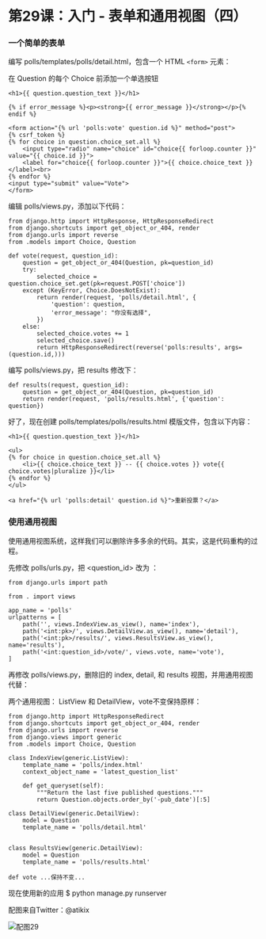 # 第29课：入门 - 表单和通用视图（四）

### 一个简单的表单
编写 polls/templates/polls/detail.html，包含一个 HTML `<form>` 元素：

在 Question 的每个 Choice 前添加一个单选按钮
```
<h1>{{ question.question_text }}</h1>

{% if error_message %}<p><strong>{{ error_message }}</strong></p>{% endif %}

<form action="{% url 'polls:vote' question.id %}" method="post">
{% csrf_token %}
{% for choice in question.choice_set.all %}
    <input type="radio" name="choice" id="choice{{ forloop.counter }}" value="{{ choice.id }}">
    <label for="choice{{ forloop.counter }}">{{ choice.choice_text }}</label><br>
{% endfor %}
<input type="submit" value="Vote">
</form>
```
编辑 polls/views.py，添加以下代码： 
```
from django.http import HttpResponse, HttpResponseRedirect
from django.shortcuts import get_object_or_404, render
from django.urls import reverse
from .models import Choice, Question

def vote(request, question_id):
    question = get_object_or_404(Question, pk=question_id)
    try:
        selected_choice = question.choice_set.get(pk=request.POST['choice'])
    except (KeyError, Choice.DoesNotExist):
        return render(request, 'polls/detail.html', {
            'question': question,
            'error_message': "你没有选择",
        })
    else:
        selected_choice.votes += 1
        selected_choice.save()
        return HttpResponseRedirect(reverse('polls:results', args=(question.id,)))
```

编写 polls/views.py，把 results 修改下：
```
def results(request, question_id):
    question = get_object_or_404(Question, pk=question_id)
    return render(request, 'polls/results.html', {'question': question})
```

好了，现在创建 polls/templates/polls/results.html 模版文件，包含以下内容：

```
<h1>{{ question.question_text }}</h1>

<ul>
{% for choice in question.choice_set.all %}
    <li>{{ choice.choice_text }} -- {{ choice.votes }} vote{{ choice.votes|pluralize }}</li>
{% endfor %}
</ul>

<a href="{% url 'polls:detail' question.id %}">重新投票？</a>
```

### 使用通用视图
使用通用视图系统，这样我们可以删除许多多余的代码。其实，这是代码重构的过程。

先修改 polls/urls.py，把 <question_id> 改为 <pk>： 
```
from django.urls import path

from . import views

app_name = 'polls'
urlpatterns = [
    path('', views.IndexView.as_view(), name='index'),
    path('<int:pk>/', views.DetailView.as_view(), name='detail'),
    path('<int:pk>/results/', views.ResultsView.as_view(), name='results'),
    path('<int:question_id>/vote/', views.vote, name='vote'),
]
```

再修改 polls/views.py，删除旧的 index, detail, 和 results 视图，并用通用视图代替：

两个通用视图： ListView 和 DetailView，vote不变保持原样：
```
from django.http import HttpResponseRedirect
from django.shortcuts import get_object_or_404, render
from django.urls import reverse
from django.views import generic
from .models import Choice, Question

class IndexView(generic.ListView):
    template_name = 'polls/index.html'
    context_object_name = 'latest_question_list'

    def get_queryset(self):
        """Return the last five published questions."""
        return Question.objects.order_by('-pub_date')[:5]

class DetailView(generic.DetailView):
    model = Question
    template_name = 'polls/detail.html'


class ResultsView(generic.DetailView):
    model = Question
    template_name = 'polls/results.html'

def vote ...保持不变...
```

现在使用新的应用 $ python manage.py runserver

配图来自Twitter：@atikix

![配图29](https://wiki.huihoo.com/images/7/76/Devopsgirls29.jpg)
